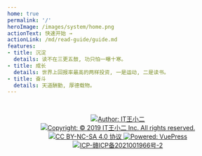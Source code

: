 ```yaml
---
home: true
permalink: '/'
heroImage: /images/system/home.png
actionText: 快速开始 →
actionLink: /md/read-guide/guide.md
features:
- title: 沉淀
  details: 读不在三更五鼓, 功只怕一曝十寒。
- title: 成长
  details: 世界上回报率最高的两样投资, 一是运动, 二是读书。
- title: 奋斗
  details: 天道酬勤, 厚德载物。
---
```


<div style="text-align:center;padding:30px 15px;">
    <a rel="noopener noreferrer" href="https://itwxe.com">
        <img src="https://itwxe.com/images/system/footer-author.svg" alt="Author: IT王小二">
    </a>
    <a rel="noopener noreferrer" href="https://itwxe.com">
        <img src="https://itwxe.com/images/system/fotter-copyright.svg" alt="Copyright: © 2019 IT王小二 Inc. All rights reserved.">
    </a>
    <a target="_blank" rel="external nofollow noopener noreferrer" href="https://creativecommons.org/licenses/by-nc-nd/4.0/deed.zh">
        <img src="https://itwxe.com/images/system/footer-cc.svg" alt="CC BY-NC-SA 4.0 协议">
    </a>
    <a target="_blank" rel="external nofollow noopener noreferrer" href="https://github.com/vuejs/vuepress">
        <img src="https://itwxe.com/images/system/footer-powered.svg" alt="Powered: VuePress">
    </a>    
    <a target="_blank" rel="external nofollow noopener noreferrer" href="https://beian.miit.gov.cn/">
        <img src="https://itwxe.com/images/system/footer-icp.svg" alt="ICP-赣ICP备2021001966号-2">
    </a>
</div>
